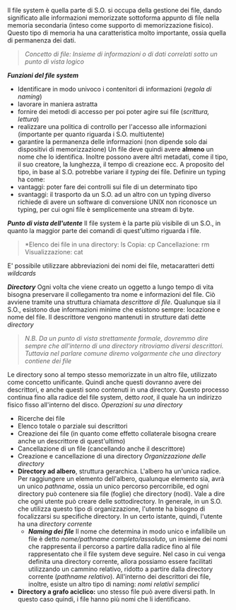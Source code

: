 Il file system è quella parte di S.O. si occupa della gestione dei file, dando significato alle informazioni memorizzate sottoforma appunto di file nella memoria secondaria (inteso come supporto di memorizzazione fisico). Questo tipo di memoria ha una caratteristica molto importante, ossia quella di permanenza dei dati.

>    *Concetto di file: Insieme di informazioni o di dati correlati sotto un punto di vista logico*

***Funzioni del file system***
- Identificare in modo univoco i contenitori di informazioni (*regola di naming*)
- lavorare in maniera astratta 
- fornire dei metodi di accesso per poi poter agire sui file (*scrittura, lettura*)
- realizzare una politica di controllo per l'accesso alle informazioni (importante per quanto riguarda i S.O. multiutente)
- garantire la permanenza delle informazioni (non dipende solo dai dispositivi di memorizzazione)
Un file deve quindi avere **almeno** un nome che lo identifica. Inoltre possono avere altri metadati, come il tipo, il suo creatore, la lunghezza, il tempo di creazione ecc.
A proposito del tipo, in base al S.O. potrebbe variare il *typing* dei file.
Definire un typing ha come:
- vantaggi: poter fare dei controlli sui file di un determinato tipo
- svantaggi: il trasporto da un S.O. ad un altro con un typing diverso richiede di avere un software di conversione
UNIX non riconosce un typing, per cui ogni file è semplicemente una stream di byte.

***Punto di vista dell'utente***
Il file system è la parte più visibile di un S.O., in quanto la maggior parte dei comandi di quest'ultimo riguarda i file.

>*Elenco dei file in una directory: ls
>Copia: cp
>Cancellazione: rm
>Visualizzazione: cat 

E' possibile utilizzare abbreviazioni dei nomi dei file, metacaratteri detti *wildcards*

***Directory***
Ogni volta che viene creato un oggetto a lungo tempo di vita bisogna preservare il collegamento tra nome e informazioni del file. Ciò avviene tramite una struttura chiamata *descrittore di file*.
Qualunque sia il S.O., esistono due informazioni minime che esistono sempre: locazione e nome del file. Il descrittore vengono mantenuti in strutture dati dette *directory*

> *N.B. Da un punto di vista strettamente formale, dovremmo dire sempre che all'interno di una directory ritroviamo diversi descrittori. Tuttavia nel parlare comune diremo volgarmente che una directory contiene dei file* 

Le directory sono al tempo stesso memorizzate in un altro file, utilizzato come concetto unificante. Quindi anche questi dovranno avere dei descrittori, e anche questi sono contenuti in una directory. Questo processo continua fino alla radice del file system, detto *root*, il quale ha un indirizzo fisico fisso all'interno del disco.
*Operazioni su una directory*
- Ricerche dei file
- Elenco totale o parziale sui descrittori
- Creazione dei file (in quanto come effetto collaterale bisogna creare anche un descrittore di quest'ultimo)
- Cancellazione di un file (cancellando anche il descrittore)
- Creazione e cancellazione di una directory
*Organizzazione delle directory*
- **Directory ad albero**, struttura gerarchica. L'albero ha un'unica radice. Per raggiungere un elemento dell'albero, qualunque elemento sia, avrà un unico *pathname*, ossia un unico percorso percorribile, ed ogni directory può contenere sia file (foglie) che directory (nodi). Vale a dire che ogni utente può creare delle sottodirectory. In generale, in un S.O. che utilizza questo tipo di organizzazione, l'utente ha bisogno di focalizzarsi su specifiche directory. In un certo istante, quindi, l'utente ha una *directory corrente*
	- ***Naming dei file***
	Il nome che determina in modo unico e infallibile un file è detto *nome/pathname completo/assoluto*, un insieme dei nomi che rappresenta il percorso a partire dalla radice fino al file rappresentato che il file system deve seguire.
	Nel caso in cui venga definita una directory corrente, allora possiamo essere facilitati utilizzando un cammino relativo, ridotto a partire dalla directory corrente (*pathname relativo*).
	All'interno dei descrittori dei file, inoltre, esiste un altro tipo di naming: *nomi relativi semplici* 
- **Directory a grafo aciclico:** uno stesso file può avere diversi path. In questo caso quindi, i file hanno più nomi che li identificano.


